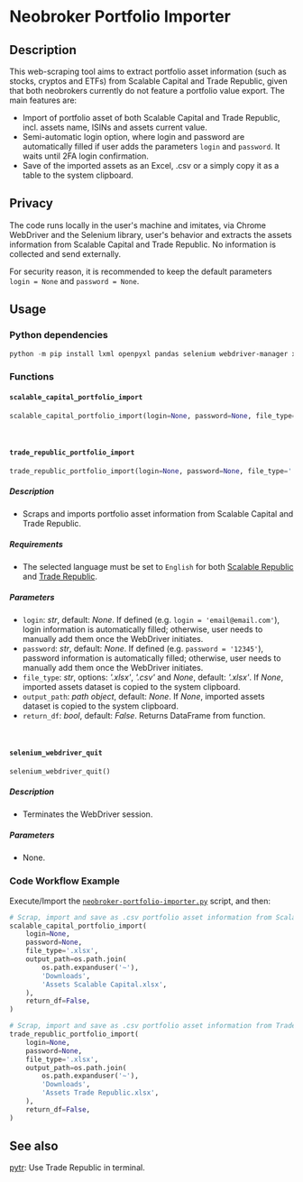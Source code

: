 # Neobroker Portfolio Importer

## Description

This web-scraping tool aims to extract portfolio asset information (such as stocks, cryptos and ETFs) from Scalable Capital and Trade Republic, given that both neobrokers currently do not feature a portfolio value export. The main features are:

- Import of portfolio asset of both Scalable Capital and Trade Republic, incl. assets name, ISINs and assets current value.
- Semi-automatic login option, where login and password are automatically filled if user adds the parameters `login` and `password`. It waits until 2FA login confirmation.
- Save of the imported assets as an Excel, .csv or a simply copy it as a table to the system clipboard.

## Privacy

The code runs locally in the user's machine and imitates, via Chrome WebDriver and the Selenium library, user's behavior and extracts the assets information from Scalable Capital and Trade Republic. No information is collected and send externally.

For security reason, it is recommended to keep the default parameters `login = None` and `password = None`.

## Usage

### Python dependencies

```.ps1
python -m pip install lxml openpyxl pandas selenium webdriver-manager xlsxwriter
```

### Functions

#### `scalable_capital_portfolio_import`

```.py
scalable_capital_portfolio_import(login=None, password=None, file_type='.xlsx', output_path=os.path.join(os.path.expanduser('~'), 'Downloads', 'Assets Scalable Capital.xlsx'))
```

<br>

#### `trade_republic_portfolio_import`

```.py
trade_republic_portfolio_import(login=None, password=None, file_type='.xlsx', output_path=os.path.join(os.path.expanduser('~'), 'Downloads', 'Assets Trade Republic.xlsx'))
```

##### Description

- Scraps and imports portfolio asset information from Scalable Capital and Trade Republic.

##### Requirements

- The selected language must be set to `English` for both [Scalable Republic](https://scalable.capital/cockpit/account) and [Trade Republic](https://app.traderepublic.com/settings/appsettings).

##### Parameters

- `login`: _str_, default: _None_. If defined (e.g. `login = 'email@email.com'`), login information is automatically filled; otherwise, user needs to manually add them once the WebDriver initiates.
- `password`: _str_, default: _None_. If defined (e.g. `password = '12345'`), password information is automatically filled; otherwise, user needs to manually add them once the WebDriver initiates.
- `file_type`: _str_, options: _'.xlsx'_, _'.csv'_ and _None_, default: _'.xlsx'_. If _None_, imported assets dataset is copied to the system clipboard.
- `output_path`: _path object_, default: _None_. If _None_, imported assets dataset is copied to the system clipboard.
- `return_df`: _bool_, default: _False_. Returns DataFrame from function.

<br>

#### `selenium_webdriver_quit`

```.py
selenium_webdriver_quit()
```

##### Description

- Terminates the WebDriver session.

##### Parameters

- None.

### Code Workflow Example

Execute/Import the [`neobroker-portfolio-importer.py`](./neobroker-portfolio-importer.py) script, and then:

```.py
# Scrap, import and save as .csv portfolio asset information from Scalable Capital
scalable_capital_portfolio_import(
    login=None,
    password=None,
    file_type='.xlsx',
    output_path=os.path.join(
        os.path.expanduser('~'),
        'Downloads',
        'Assets Scalable Capital.xlsx',
    ),
    return_df=False,
)

# Scrap, import and save as .csv portfolio asset information from Trade Republic
trade_republic_portfolio_import(
    login=None,
    password=None,
    file_type='.xlsx',
    output_path=os.path.join(
        os.path.expanduser('~'),
        'Downloads',
        'Assets Trade Republic.xlsx',
    ),
    return_df=False,
)
```

## See also

[pytr](https://github.com/marzzzello/pytr): Use Trade Republic in terminal.
